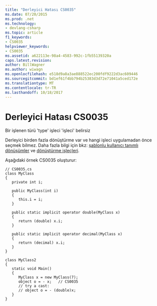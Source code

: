 ```yaml
---
title: "Derleyici Hatası CS0035"
ms.date: 07/20/2015
ms.prod: .net
ms.technology:
- devlang-csharp
ms.topic: article
f1_keywords:
- CS0035
helpviewer_keywords:
- CS0035
ms.assetid: a622113e-98a4-4583-992c-1fb55139320a
caps.latest.revision: 
author: BillWagner
ms.author: wiwagn
ms.openlocfilehash: e518d9a8a3ae888522ec200fdf9222d3ac609446
ms.sourcegitcommit: bd1ef61f4bb794b25383d3d72e71041a5ced172e
ms.translationtype: MT
ms.contentlocale: tr-TR
ms.lasthandoff: 10/18/2017
---
```

# <a name="compiler-error-cs0035"></a>Derleyici Hatası CS0035
Bir işlenen türü 'type' işleci 'işleci' belirsiz  
  
 Derleyici birden fazla dönüştürme var ve hangi işleci uygulamadan önce seçmek bilmez. Daha fazla bilgi için bkz: [şablonlu kullanıcı tanımlı dönüşümler](/cpp/misc/templated-user-defined-conversions) ve [dönüştürme işleçleri](../../csharp/programming-guide/statements-expressions-operators/conversion-operators.md).  
  
 Aşağıdaki örnek CS0035 oluşturur:  
  
```  
// CS0035.cs  
class MyClass  
{  
   private int i;  
  
   public MyClass(int i)  
   {  
      this.i = i;  
   }  
  
   public static implicit operator double(MyClass x)  
   {  
      return (double) x.i;  
   }  
  
   public static implicit operator decimal(MyClass x)  
   {  
      return (decimal) x.i;  
   }  
}  
  
class MyClass2  
{  
   static void Main()  
   {  
      MyClass x = new MyClass(7);  
      object o = - x;   // CS0035  
      // try a cast:  
      // object o = - (double)x;  
   }  
}  
```
